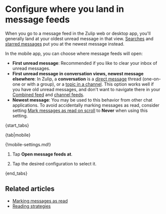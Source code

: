 # Configure where you land in message feeds

When you go to a message feed in the Zulip web or desktop app, you'll generally
land at your oldest unread message in that view.
[Searches](/help/search-for-messages) and [starred
messages](/help/star-a-message) put you at the newest message instead.


In the mobile app, you can choose where message feeds will open:

* **First unread message**: Recommended if you like to clear your inbox of
  unread messages.
* **First unread message in conversation views, newest message elsewhere**: In
  Zulip, a **conversation** is a [direct message](/help/direct-messages) thread
  (one-on-one or with a group), or a [topic in a
  channel](/help/introduction-to-topics). This option works well if you have old
  unread messages, and don't want to navigate there in your [Combined
  feed](/help/combined-feed) and [channel feeds](/help/channel-feed).
* **Newest message**: You may be used to this behavior from other chat
  applications. To avoid accidentally marking messages as read,
  consider setting [Mark messages as read on
  scroll](/help/marking-messages-as-read#configure-whether-messages-are-automatically-marked-as-read)
  to **Never** when using this setting.

{start_tabs}

{tab|mobile}

{!mobile-settings.md!}

1. Tap **Open message feeds at**.

1. Tap the desired configuration to select it.

{end_tabs}

## Related articles

* [Marking messages as read](/help/marking-messages-as-read)
* [Reading strategies](/help/reading-strategies)
